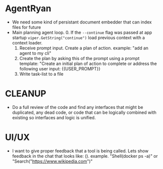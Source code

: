# AgentRyan
- We need some kind of persistant document embedder that can index files for future
- Main planning agent loop.
  0. If the `--continue` flag was passed at app startup `viper.GetString("continue")` load previous context with a context loader.
  1. Receive prompt input. Create a plan of action. example: "add an agent to my cli"
  2. Create the plan by asking this of the prompt using a prompt template: "Create an initial plan of action to complete or address the following user input: {{USER_PROMPT}}
  3. Write task-list to a file

# CLEANUP
- Do a full review of the code and find any interfaces that might be duplicated, any dead code, or code that can be logically combined with existing so interfaces and logic is unified.



# UI/UX
- I want to give proper feedback that a tool is being called. Lets show feedback in the chat that looks like: <TOOL>(<truncated-command>). example. "Shell(docker ps -a)" or "Search("https://www.wikipedia.com")"
